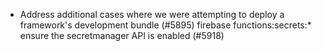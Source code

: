 - Address additional cases where we were attempting to deploy a framework's development bundle (#5895)
  firebase functions:secrets:\* ensure the secretmanager API is enabled (#5918)
